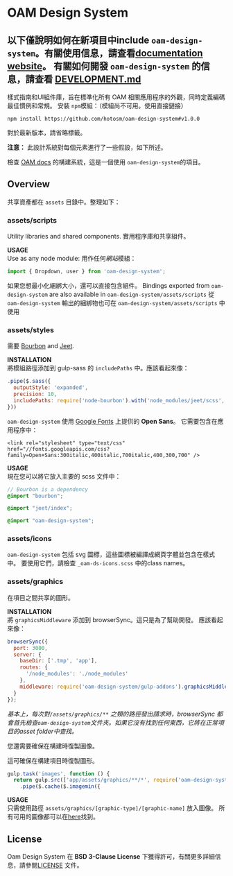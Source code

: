 # OAM Design System

以下僅說明如何在新項目中include `oam-design-system`。有關使用信息，請查看[documentation website](http://hotosm.github.io/oam-docs/)。
有關如何開發 `oam-design-system` 的信息，請查看 [DEVELOPMENT.md](DEVELOPMENT.md) 
---

樣式指南和UI組件庫，旨在標準化所有 OAM 相關應用程序的外觀，同時定義編碼最佳慣例和常規。
安裝 `npm`模組：（模組尚不可用。使用直接鏈接）
```
npm install https://github.com/hotosm/oam-design-system#v1.0.0
```
對於最新版本，請省略標籤。

**注意：**
此設計系統對每個元素進行了一些假設，如下所述。

檢查 [OAM docs](https://github.com/hotosm/oam-docs/blob/master/gulpfile.js) 的構建系統，這是一個使用 `oam-design-system`的項目。

## Overview

共享資產都在 `assets` 目錄中。整理如下：
### assets/scripts
Utility libraries and shared components.
實用程序庫和共享組件。

**USAGE**  
Use as any node module:
用作任何*網站*模組：
```js
import { Dropdown, user } from 'oam-design-system';
```  
如果您想最小化綑綁大小，還可以直接包含組件。
Bindings exported from `oam-design-system` are also available in `oam-design-system/assets/scripts`
從 `oam-design-system` 輸出的綑綁物也可在  `oam-design-system/assets/scripts` 中使用
### assets/styles
需要 [Bourbon](https://github.com/lacroixdesign/node-bourbon) and [Jeet](https://github.com/mojotech/jeet).

**INSTALLATION**  
將模組路徑添加到 gulp-sass 的  `includePaths` 中。應該看起來像：
```js
.pipe($.sass({
  outputStyle: 'expanded',
  precision: 10,
  includePaths: require('node-bourbon').with('node_modules/jeet/scss', require('oam-design-system/gulp-addons').scssPath)
}))
```
  
`oam-design-system` 使用  [Google Fonts](https://goo.gl/FZ0Ave) 上提供的 **Open Sans**。
它需要包含在應用程序中：
```
<link rel="stylesheet" type="text/css" href="//fonts.googleapis.com/css?family=Open+Sans:300italic,400italic,700italic,400,300,700" />
```

**USAGE**  
現在您可以將它放入主要的 scss 文件中：
```scss
// Bourbon is a dependency
@import "bourbon";

@import "jeet/index";

@import "oam-design-system";
```

### assets/icons 
`oam-design-system` 包括 svg 圖標，這些圖標被編譯成網頁字體並包含在樣式中。
要使用它們，請檢查 `_oam-ds-icons.scss` 中的class names。

### assets/graphics
在項目之間共享的圖形。

**INSTALLATION**  
將 `graphicsMiddleware` 添加到 browserSync。這只是為了幫助開發。
應該看起來像：
```js
browserSync({
  port: 3000,
  server: {
    baseDir: ['.tmp', 'app'],
    routes: {
      '/node_modules': './node_modules'
    },
    middleware: require('oam-design-system/gulp-addons').graphicsMiddleware(fs) // <<< This line
  }
});
```
*基本上，每次對`/assets/graphics/**` 之類的路徑發出請求時，browserSync 都會首先檢查`oam-design-system`文件夾。如果它沒有找到任何東西，它將在正常項目的asset folder中查找。*

您還需要確保在構建時復製圖像。

這可確保在構建項目時復製圖形。
```js
gulp.task('images', function () {
  return gulp.src(['app/assets/graphics/**/*', require('oam-design-system/gulp-addons').graphicsPath + '/**/*'])
    .pipe($.cache($.imagemin({
```

**USAGE**  
只需使用路徑 `assets/graphics/[graphic-type]/[graphic-name]` 放入圖像。
所有可用的圖像都可以在[here](assets/graphics/)找到。

## License
Oam Design System 在 **BSD 3-Clause License** 下獲得許可，有關更多詳細信息，請參閱[LICENSE](LICENSE) 文件。
